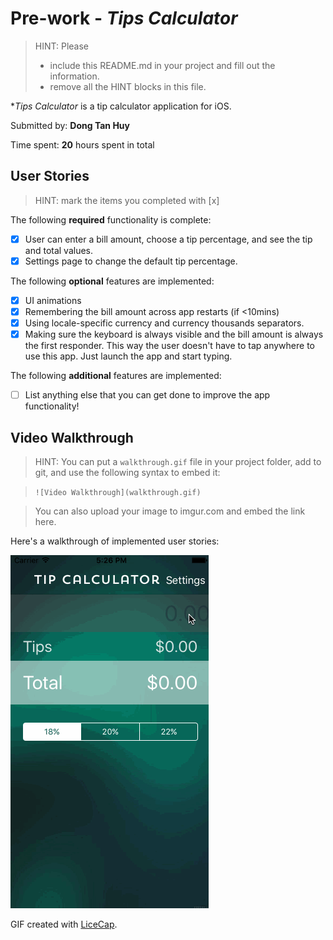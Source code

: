 # Pre-work - *Tips Calculator*

> HINT: Please
> - include this README.md in your project and fill out the information. 
> - remove all the HINT blocks in this file.

**Tips Calculator* is a tip calculator application for iOS.

Submitted by: **Dong Tan Huy**

Time spent: **20** hours spent in total

## User Stories

> HINT: mark the items you completed with [x]

The following **required** functionality is complete:

* [X] User can enter a bill amount, choose a tip percentage, and see the tip and total values.
* [X] Settings page to change the default tip percentage.

The following **optional** features are implemented:
* [X] UI animations
* [X] Remembering the bill amount across app restarts (if <10mins)
* [X] Using locale-specific currency and currency thousands separators.
* [X] Making sure the keyboard is always visible and the bill amount is always the first responder. This way the user doesn't have to tap anywhere to use this app. Just launch the app and start typing.

The following **additional** features are implemented:

- [ ] List anything else that you can get done to improve the app functionality!

## Video Walkthrough 

> HINT: You can put a `walkthrough.gif` file in your project folder, add to git, and use the following syntax to embed it: 
 
> `![Video Walkthrough](walkthrough.gif)` 
 
> You can also upload your image to imgur.com and embed the link here.

Here's a walkthrough of implemented user stories:

![Video Walkthrough](Tips/walkthrough.gif)

GIF created with [LiceCap](http://www.cockos.com/licecap/).
